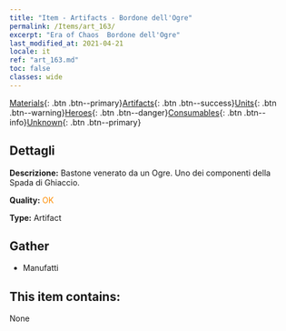 ```yaml
---
title: "Item - Artifacts - Bordone dell'Ogre"
permalink: /Items/art_163/
excerpt: "Era of Chaos  Bordone dell'Ogre"
last_modified_at: 2021-04-21
locale: it
ref: "art_163.md"
toc: false
classes: wide
---
```

 [Materials](/it/Items/){: .btn .btn--primary}[Artifacts](/it/Items/Artifacts/){: .btn .btn--success}[Units](/it/Items/Units/){: .btn .btn--warning}[Heroes](/it/Items/Heroes/){: .btn .btn--danger}[Consumables](/it/Items/Consumables/){: .btn .btn--info}[Unknown](/it/Items/Unknown/){: .btn .btn--primary}

## Dettagli
 **Descrizione:** Bastone venerato da un Ogre. Uno dei componenti della Spada di Ghiaccio.

 **Quality:** <span style="color: #FF8C00">OK</span>

 **Type:** Artifact

## Gather

*    Manufatti 

## This item contains:

  None


